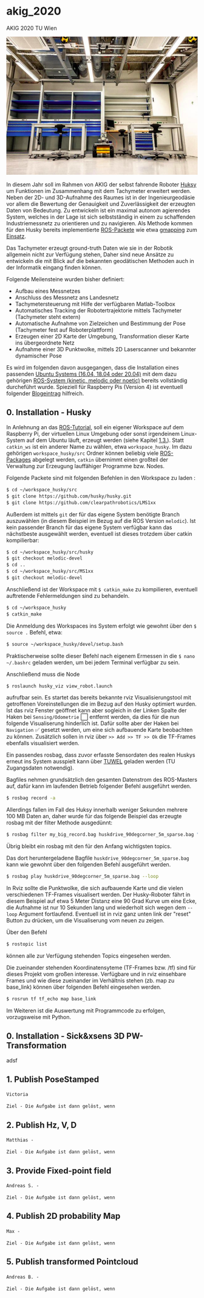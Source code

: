 # akig_2020
AKIG 2020 TU Wien

![img](documents/folien/senHusky.png)


In diesem Jahr soll im Rahmen von AKIG der selbst fahrende Roboter [Huksy](https://clearpathrobotics.com/husky-unmanned-ground-vehicle-robot/) um Funktionen im Zusammenhang mit dem Tachymeter erweitert werden. Neben der 2D- und 3D-Aufnahme des Raumes ist in der Ingenieurgeodäsie vor allem die Bewertung der Genauigkeit und Zuverlässigkeit der erzeugten Daten von Bedeutung. Zu entwickeln ist ein maximal autonom agierendes System, welches in der Lage ist sich selbstständig in einem zu schaffenden Industriemessnetz zu orientieren und zu navigieren. Als Methode kommen für den Husky bereits implementierte [ROS-Packete](http://wiki.ros.org/Robots/Husky) wie etwa [gmapping](http://wiki.ros.org/gmapping) zum [Einsatz](https://www.youtube.com/watch?v=XQg-1DZRqQo). 


Das Tachymeter erzeugt ground-truth Daten wie sie in der Robotik allgemein nicht zur Verfügung stehen, Daher sind neue Ansätze zu entwickeln die mit Blick auf die bekannten geodätischen Methoden auch in der Informatik eingang finden können.

Folgende Meilensteine wurden bisher definiert:

- Aufbau eines Messnetzes
- Anschluss des Messnetz ans Landesnetz
- Tachymetersteuerung mit Hilfe der verfügbaren Matlab-Toolbox
- Automatisches Tracking der Robotertrajektorie mittels Tachymeter (Tachymeter steht extern)
- Automatische Aufnahme von Zielzeichen und Bestimmung der Pose (Tachymeter fest auf Roboterplattform)
- Erzeugen einer 2D Karte der Umgebung, Transformation dieser Karte ins übergeordnete Netz
- Aufnahme einer 3D Punktwolke, mittels 2D Laserscanner und bekannter dynamischer Pose

Es wird im folgenden davon ausgegangen, dass die Installation eines passenden [Ubuntu Systems (16.04, 18.04 oder 20.04)](https://ubuntu.com/download/desktop) mit dem dazu gehörigen [ROS-System (kinetic, melodic oder noetic)](http://wiki.ros.org/ROS/Installation) bereits vollständig durcheführt wurde. Spieziell für Raspberry Pis (Version 4) ist eventuell folgender [Blogeintrag](https://finnlinxxx.github.io/RaspRos4/) hilfreich.

## 0. Installation - Husky

In Anlehnung an das [ROS-Tutorial](http://wiki.ros.org/ROS/Tutorials), soll ein eigener Workspace auf dem Raspberry Pi, der virtuellen Linux Umgebung oder sonst irgendeinem Linux-System auf dem Ubuntu läuft, erzeugt werden (siehe Kapitel [1.3.](http://wiki.ros.org/ROS/Tutorials/InstallingandConfiguringROSEnvironment)). Statt `catkin_ws` ist ein anderer Name zu wählen, etwa `workspace_husky`. Im dazu gehörigen `workspace_husky/src` Ordner können beliebig viele [ROS-Packages](http://wiki.ros.org/Packages) abgelegt werden, `catkin` übernimmt einen großteil der Verwaltung zur Erzeugung lauffähiger Programme bzw. Nodes. 

Folgende Packete sind mit folgenden Befehlen in den Workspace zu laden :
```bash
$ cd ~/workspace_husky/src
$ git clone https://github.com/husky/husky.git
$ git clone https://github.com/clearpathrobotics/LMS1xx
```
Außerdem ist mittels `git` der für das eigene System benötigte Branch auszuwählen (in diesem Beispiel im Bezug auf die ROS Version `melodic`). Ist kein passender Branch für das eigene System verfügbar kann das nächstbeste ausgewählt werden, eventuell ist dieses trotzdem über catkin kompilierbar:
```bash
$ cd ~/workspace_husky/src/husky
$ git checkout melodic-devel
$ cd ..
$ cd ~/workspace_husky/src/MS1xx
$ git checkout melodic-devel
```
Anschließend ist der Workspace mit `$ catkin_make` zu kompilieren, eventuell auftretende Fehlermeldungen sind zu behandeln.
```bash
$ cd ~/workspace_husky
$ catkin_make
```

Die Anmeldung des Workspaces ins System erfolgt wie gewohnt über den `$ source .` Befehl, etwa:
```bash
$ source ~/workspace_husky/devel/setup.bash
```
Praktischerweise sollte dieser Befehl nach eigenem Ermessen in die `$ nano ~/.bashrc` geladen werden, um bei jedem Terminal verfügbar zu sein.

Anschließend muss die Node 
```bash
$ roslaunch husky_viz view_robot.launch
```
aufrufbar sein. Es startet das bereits bekannte rviz Visualisierungstool mit getroffenen Voreinstellungen die im Bezug auf den Husky optimiert wurden. Ist das rviz Fenster geöffnet kann aber sogleich in der Linken Spalte der Haken bei `Sensing/Odometrie` ⬜️ entfernt werden, da dies für die nun folgende Visualiserung hinderlich ist. Dafür sollte aber der Haken bei `Navigation` ✅ gesetzt werden, um eine sich aufbauende Karte beobachten zu können. Zusätzlich sollen in rviz über `>> Add >> TF >> Ok` die TF-Frames ebenfalls visualisiert werden. 

Ein passendes rosbag, dass zuvor erfasste Sensordaten des realen Huskys erneut ins System ausspielt kann über [TUWEL](https://tuwel.tuwien.ac.at/course/view.php?id=33880) geladen werden (TU Zugangsdaten notwendig).

Bagfiles nehmen grundsätzlich den gesamten Datenstrom des ROS-Masters auf, dafür kann im laufenden Betrieb folgender Befehl ausgeführt werden.
```bash
$ rosbag record -a
```
Allerdings fallen im Fall des Huksy innerhalb weniger Sekunden mehrere 100 MB Daten an, daher wurde für das folgende Beispiel das erzeugte rosbag mit der filter Methode ausgedünnt:

```bash
$ rosbag filter my_big_record.bag huskdrive_90degcorner_5m_sparse.bag "topic == '/tf' or topic == '/tf_static' or topic == '/scan' or topic == '/map'"
```
Übrig bleibt ein rosbag mit den für den Anfang wichtigsten topics.

Das dort heruntergeladene Bagfile `huskdrive_90degcorner_5m_sparse.bag` kann wie gewohnt über den folgenden Befehl ausgeführt werden.
```bash
$ rosbag play huskdrive_90degcorner_5m_sparse.bag --loop
```
In Rviz sollte die Punktwolke, die sich aufbauende Karte und die vielen verschiedenen TF-Frames visualisert werden. Der Husky-Roboter fährt in diesem Beispiel auf etwa 5 Meter Distanz eine 90 Grad Kurve um eine Ecke, die Aufnahme ist nur 10 Sekunden lang und wiederholt sich wegen dem `--loop` Argument fortlaufend. Eventuell ist in rviz ganz unten link der "reset" Button zu drücken, um die Visualiserung vom neuen zu zeigen.

Über den Befehl
```bash
$ rostopic list
```
können alle zur Verfügung stehenden Topics eingesehen werden. 

Die zueinander stehenden Koordinatensyteme (TF-Frames bzw. /tf) sind für dieses Projekt vom großen interesse. Verfügbare und in rviz einsehbare Frames und wie diese zueinander im Verhältnis stehen (zb. map zu base_link) können über folgenden Befehl eingesehen werden.

```bash
$ rosrun tf tf_echo map base_link
```
Im Weiteren ist die Auswertung mit Programmcode zu erfolgen, vorzugsweise mit Python.

## 0. Installation - Sick&xsens 3D PW-Transformation

adsf


## 1. Publish PoseStamped
`Victoria`



`Ziel - Die Aufgabe ist dann gelöst, wenn `

## 2. Publish Hz, V, D
`Matthias - `

`Ziel - Die Aufgabe ist dann gelöst, wenn `

## 3. Provide Fixed-point field
`Andreas S. -`

`Ziel - Die Aufgabe ist dann gelöst, wenn `

## 4. Publish 2D probability Map
`Max - `

`Ziel - Die Aufgabe ist dann gelöst, wenn `

## 5. Publish transformed Pointcloud
`Andreas B. -`

`Ziel - Die Aufgabe ist dann gelöst, wenn `
